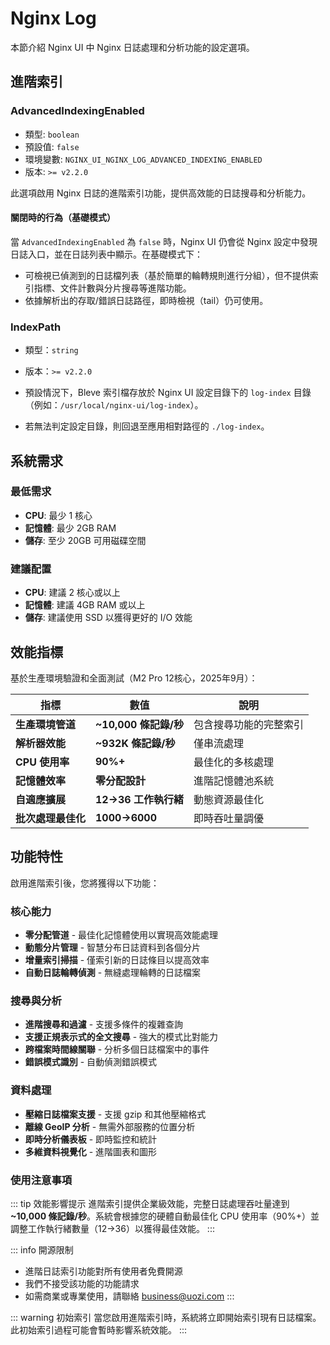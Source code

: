 # Nginx Log

本節介紹 Nginx UI 中 Nginx 日誌處理和分析功能的設定選項。

## 進階索引

### AdvancedIndexingEnabled

- 類型: `boolean`
- 預設值: `false`
- 環境變數: `NGINX_UI_NGINX_LOG_ADVANCED_INDEXING_ENABLED`
- 版本: `>= v2.2.0`

此選項啟用 Nginx 日誌的進階索引功能，提供高效能的日誌搜尋和分析能力。

#### 關閉時的行為（基礎模式）

當 `AdvancedIndexingEnabled` 為 `false` 時，Nginx UI 仍會從 Nginx 設定中發現日誌入口，並在日誌列表中顯示。在基礎模式下：

- 可檢視已偵測到的日誌檔列表（基於簡單的輪轉規則進行分組），但不提供索引指標、文件計數與分片搜尋等進階功能。
- 依據解析出的存取/錯誤日誌路徑，即時檢視（tail）仍可使用。

### IndexPath

- 類型：`string`
- 版本：`>= v2.2.0`

- 預設情況下，Bleve 索引檔存放於 Nginx UI 設定目錄下的 `log-index` 目錄（例如：`/usr/local/nginx-ui/log-index`）。
- 若無法判定設定目錄，則回退至應用相對路徑的 `./log-index`。


## 系統需求

### 最低需求
- **CPU**: 最少 1 核心
- **記憶體**: 最少 2GB RAM
- **儲存**: 至少 20GB 可用磁碟空間

### 建議配置
- **CPU**: 建議 2 核心或以上
- **記憶體**: 建議 4GB RAM 或以上
- **儲存**: 建議使用 SSD 以獲得更好的 I/O 效能

## 效能指標

基於生產環境驗證和全面測試（M2 Pro 12核心，2025年9月）：

| 指標 | 數值 | 說明 |
|------|------|------|
| **生產環境管道** | **~10,000 條記錄/秒** | 包含搜尋功能的完整索引 |
| **解析器效能** | **~932K 條記錄/秒** | 僅串流處理 |
| **CPU 使用率** | **90%+** | 最佳化的多核處理 |
| **記憶體效率** | **零分配設計** | 進階記憶體池系統 |
| **自適應擴展** | **12→36 工作執行緒** | 動態資源最佳化 |
| **批次處理最佳化** | **1000→6000** | 即時吞吐量調優 |

## 功能特性

啟用進階索引後，您將獲得以下功能：

### 核心能力
- **零分配管道** - 最佳化記憶體使用以實現高效能處理
- **動態分片管理** - 智慧分布日誌資料到各個分片
- **增量索引掃描** - 僅索引新的日誌條目以提高效率
- **自動日誌輪轉偵測** - 無縫處理輪轉的日誌檔案

### 搜尋與分析
- **進階搜尋和過濾** - 支援多條件的複雜查詢
- **支援正規表示式的全文搜尋** - 強大的模式比對能力
- **跨檔案時間線關聯** - 分析多個日誌檔案中的事件
- **錯誤模式識別** - 自動偵測錯誤模式

### 資料處理
- **壓縮日誌檔案支援** - 支援 gzip 和其他壓縮格式
- **離線 GeoIP 分析** - 無需外部服務的位置分析
- **即時分析儀表板** - 即時監控和統計
- **多維資料視覺化** - 進階圖表和圖形

### 使用注意事項

::: tip 效能影響提示
進階索引提供企業級效能，完整日誌處理吞吐量達到 **~10,000 條記錄/秒**。系統會根據您的硬體自動最佳化 CPU 使用率（90%+）並調整工作執行緒數量（12→36）以獲得最佳效能。
:::

::: info 開源限制
- 進階日誌索引功能對所有使用者免費開源
- 我們不接受該功能的功能請求
- 如需商業或專業使用，請聯絡 business@uozi.com
:::

::: warning 初始索引
當您啟用進階索引時，系統將立即開始索引現有日誌檔案。此初始索引過程可能會暫時影響系統效能。
:::
